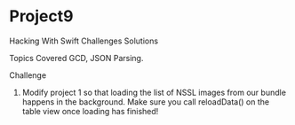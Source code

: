 # Project9
Hacking With Swift Challenges Solutions


Topics Covered
GCD, JSON Parsing.


Challenge
1) Modify project 1 so that loading the list of NSSL images from our bundle happens in the background. Make sure you call reloadData() on the table view once loading has finished!
